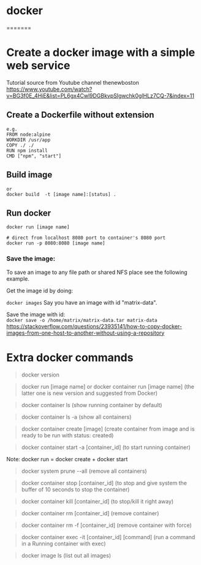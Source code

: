 # docker
=======
# Create a docker image with a simple web service
Tutorial source from Youtube channel thenewboston https://www.youtube.com/watch?v=BG3f0E_4HiE&list=PL6gx4Cwl9DGBkvpSIgwchk0glHLz7CQ-7&index=11


## Create a **Dockerfile** without extension
```
e.g.
FROM node:alpine
WORKDIR /usr/app
COPY ./ ./
RUN npm install
CMD ["npm", "start"]
```

## Build image
```docker build .
or
docker build  -t [image name]:[status] . 
```

## Run docker
```
docker run [image name]

# direct from localhost 8080 port to container's 8080 port
docker run -p 8080:8080 [image name]
```


### Save the image:
To save an image to any file path or shared NFS place see the following example.

Get the image id by doing:

```docker images```
Say you have an image with id "matrix-data".

Save the image with id:   
```docker save -o /home/matrix/matrix-data.tar matrix-data```
https://stackoverflow.com/questions/23935141/how-to-copy-docker-images-from-one-host-to-another-without-using-a-repository



# Extra docker commands
> docker version

> docker run [image name] or docker container run [image name]   (the latter one is new version and suggested from Docker)

> docker container ls (show running container by default)

> docker container ls -a (show all containers)

> docker container create [image] (create container from image and is ready to be run with status: created)

> docker container start -a [container_id] (to start running container)

Note: docker run = docker create + docker start

> docker system prune --all (remove all containers)

> docker container stop [container_id] (to stop and give system the buffer of 10 seconds to stop the container)

> docker container kill [container_id] (to stop/kill it right away)

> docker container rm [container_id] (remove container)

> docker container rm -f [container_id] (remove container with force)

> docker container exec -it [container_id] [command] (run a command in a Running container with exec)

> docker image ls (list out all images)



